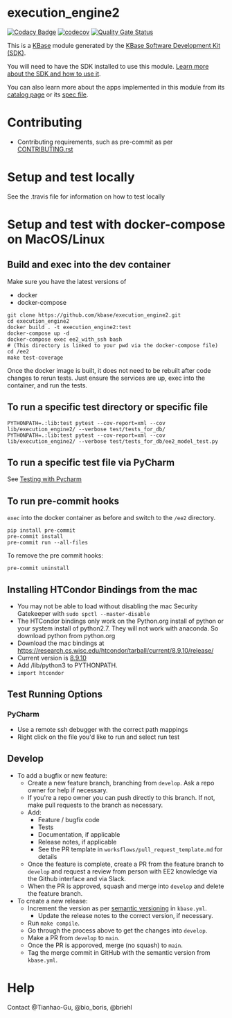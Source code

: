 # execution_engine2
  
[![Codacy Badge](https://api.codacy.com/project/badge/Grade/c1a997d83d834ba99e7cb4a88b945e05)](https://www.codacy.com/gh/kbase/execution_engine2?utm_source=github.com&amp;utm_medium=referral&amp;utm_content=kbase/execution_engine2&amp;utm_campaign=Badge_Grade)
[![codecov](https://codecov.io/gh/kbase/execution_engine2/branch/develop/graph/badge.svg)](https://codecov.io/gh/kbase/execution_engine2)
[![Quality Gate Status](https://sonarcloud.io/api/project_badges/measure?project=kbase_execution_engine2&metric=alert_status)](https://sonarcloud.io/dashboard?id=kbase_execution_engine2)
  
  
This is a [KBase](https://kbase.us) module generated by the [KBase Software Development Kit (SDK)](https://github.com/kbase/kb_sdk).  
  
You will need to have the SDK installed to use this module. [Learn more about the SDK and how to use it](https://kbase.github.io/kb_sdk_docs/).  
  
You can also learn more about the apps implemented in this module from its [catalog page](https://narrative.kbase.us/#catalog/modules/execution_engine2) or its [spec file]($module_name.spec).  

# Contributing

* Contributing requirements, such as pre-commit as per [CONTRIBUTING.rst](CONTRIBUTING.rst)


# Setup and test locally
  
See the .travis file for information on how to test locally

# Setup and test with docker-compose on MacOS/Linux

## Build and exec into the dev container 

Make sure you have the latest versions of 

* docker
* docker-compose

```
git clone https://github.com/kbase/execution_engine2.git
cd execution_engine2
docker build . -t execution_engine2:test
docker-compose up -d
docker-compose exec ee2_with_ssh bash
# (This directory is linked to your pwd via the docker-compose file)
cd /ee2
make test-coverage
```

Once the docker image is built, it does not need to be rebuilt after code changes to rerun tests.
Just ensure the services are up, exec into the container, and run the tests.

## To run a specific test directory or specific file
```
PYTHONPATH=.:lib:test pytest --cov-report=xml --cov lib/execution_engine2/ --verbose test/tests_for_db/
PYTHONPATH=.:lib:test pytest --cov-report=xml --cov lib/execution_engine2/ --verbose test/tests_for_db/ee2_model_test.py
```

## To run a specific test file via PyCharm
See [Testing with Pycharm](docs/testing_with_pycharm.md)

## To run pre-commit hooks

`exec` into the docker container as before and switch to the `/ee2` directory.

```
pip install pre-commit
pre-commit install
pre-commit run --all-files
```

To remove the pre commit hooks:
```
pre-commit uninstall
```

## Installing HTCondor Bindings from the mac
* You may not be able to load without disabling the mac Security Gatekeeper with `sudo spctl --master-disable`
* The HTCondor bindings only work on the Python.org install of python or your system install of python2.7. They will not work with anaconda. So download python from python.org
* Download the mac bindings at https://research.cs.wisc.edu/htcondor/tarball/current/8.9.10/release/
* Current version is [8.9.10](https://research.cs.wisc.edu/htcondor/tarball/current/8.9.10/release/condor-8.9.10-x86_64_MacOSX-unstripped.tar.gz)
* Add <condor>/lib/python3 to PYTHONPATH.
* `import htcondor`
  
## Test Running Options  
### PyCharm
* Use a remote ssh debugger with the correct path mappings
* Right click on the file you'd like to run and select run test

## Develop

* To add a bugfix or new feature:
    * Create a new feature branch, branching from `develop`. Ask a repo owner for help if
      necessary.
    * If you're a repo owner you can push directly to this branch. If not, make pull requests to
      the branch as necessary.
    * Add:
        * Feature / bugfix code
        * Tests
        * Documentation, if applicable
        * Release notes, if applicable
        * See the PR template in `worksflows/pull_request_template.md` for details
    * Once the feature is complete, create a PR from the feature branch to `develop` and request a
      review from person with EE2 knowledge via the Github interface and via Slack.
    * When the PR is approved, squash and merge into `develop` and delete the feature branch.
* To create a new release:
    * Increment the version as per [semantic versioning](https://semver.org/) in `kbase.yml`.
        * Update the release notes to the correct version, if necessary.
    * Run `make compile`.
    * Go through the process above to get the changes into `develop`.
    * Make a PR from `develop` to `main`.
    * Once the PR is apporoved, merge (no squash) to `main`.
    * Tag the merge commit in GitHub with the semantic version from `kbase.yml`.
 
# Help  
  
Contact @Tianhao-Gu, @bio_boris, @briehl
